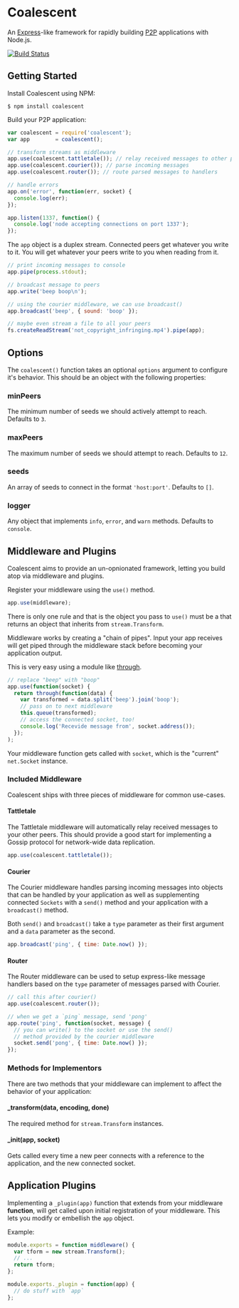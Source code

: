 Coalescent
==========

An [Express](http://expressjs.com/)-like framework for rapidly building
[P2P](http://en.wikipedia.org/wiki/Peer-to-peer) applications with Node.js.

[![Build Status](https://travis-ci.org/gordonwritescode/coalescent.svg)](https://travis-ci.org/gordonwritescode/coalescent)

## Getting Started

Install Coalescent using NPM:

```
$ npm install coalescent
```

Build your P2P application:

```js
var coalescent = require('coalescent');
var app        = coalescent();

// transform streams as middleware
app.use(coalescent.tattletale()); // relay received messages to other peers
app.use(coalescent.courier()); // parse incoming messages
app.use(coalescent.router()); // route parsed messages to handlers

// handle errors
app.on('error', function(err, socket) {
  console.log(err);
});

app.listen(1337, function() {
  console.log('node accepting connections on port 1337');
});
```

The `app` object is a duplex stream. Connected peers get whatever you write to
it. You will get whatever your peers write to you when reading from it.

```js
// print incoming messages to console
app.pipe(process.stdout);

// broadcast message to peers
app.write('beep boop\n');

// using the courier middleware, we can use broadcast()
app.broadcast('beep', { sound: 'boop' });

// maybe even stream a file to all your peers
fs.createReadStream('not_copyright_infringing.mp4').pipe(app);
```

## Options

The `coalescent()` function takes an optional `options` argument to configure
it's behavior. This should be an object with the following properties:

### minPeers

The minimum number of seeds we should actively attempt to reach. Defaults to `3`.

### maxPeers

The maximum number of seeds we should attempt to reach. Defaults to `12`.

### seeds

An array of seeds to connect in the format `'host:port'`. Defaults to `[]`.

### logger

Any object that implements `info`, `error`, and `warn` methods. Defaults to
`console`.

## Middleware and Plugins

Coalescent aims to provide an un-opnionated framework, letting you build atop
via middleware and plugins.

Register your middleware using the `use()` method.

```js
app.use(middleware);
```

There is only one rule and that is the object you pass to `use()` must be a that
returns an object that inherits from `stream.Transform`.

Middleware works by creating a "chain of pipes". Input your app receives will
get piped through the middleware stack before becoming your application output.

This is very easy using a module like [through](https://www.npmjs.org/package/through).

```js
// replace "beep" with "boop"
app.use(function(socket) {
  return through(function(data) {
    var transformed = data.split('beep').join('boop');
    // pass on to next middleware
    this.queue(transformed);
    // access the connected socket, too!
    console.log('Recevide message from', socket.address());
  });
);
```

Your middleware function gets called with `socket`, which is the "current"
`net.Socket` instance.

### Included Middleware

Coalescent ships with three pieces of middleware for common use-cases.

#### Tattletale

The Tattletale middleware will automatically relay received messages to your
other peers. This should provide a good start for implementing a Gossip protocol
for network-wide data replication.

```js
app.use(coalescent.tattletale());
```

#### Courier

The Courier middleware handles parsing incoming messages into objects that can
be handled by your application as well as supplementing connected `Sockets` with
a `send()` method and your application with a `broadcast()` method.

Both `send()` and `broadcast()` take a `type` parameter as their first argument
and a `data` parameter as the second.

```js
app.broadcast('ping', { time: Date.now() });
```

#### Router

The Router middleware can be used to setup express-like message handlers based
on the `type` parameter of messages parsed with Courier.

```js
// call this after courier()
app.use(coalescent.router());

// when we get a `ping` message, send 'pong'
app.route('ping', function(socket, message) {
  // you can write() to the socket or use the send()
  // method provided by the courier middleware
  socket.send('pong', { time: Date.now() });
});
```

### Methods for Implementors

There are two methods that your middleware can implement to affect the
behavior of your application:

#### _transform(data, encoding, done)

The required method for `stream.Transform` instances.

#### _init(app, socket)

Gets called every time a new peer connects with a reference to the application,
and the new connected socket.

## Application Plugins

Implementing a `_plugin(app)` function that extends from your middleware
**function**, will get called upon initial registration of your middleware.
This lets you modify or embellish the `app` object.

Example:

```js
module.exports = function middleware() {
  var tform = new stream.Transform();
  // ...
  return tform;
};

module.exports._plugin = function(app) {
  // do stuff with `app`
};
```
